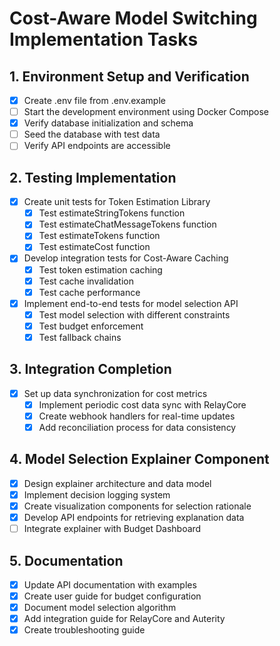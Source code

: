 # Cost-Aware Model Switching Implementation Tasks

## 1. Environment Setup and Verification
- [x] Create .env file from .env.example
- [ ] Start the development environment using Docker Compose
- [x] Verify database initialization and schema
- [ ] Seed the database with test data
- [ ] Verify API endpoints are accessible

## 2. Testing Implementation
- [x] Create unit tests for Token Estimation Library
  - [x] Test estimateStringTokens function
  - [x] Test estimateChatMessageTokens function
  - [x] Test estimateTokens function
  - [x] Test estimateCost function
- [x] Develop integration tests for Cost-Aware Caching
  - [x] Test token estimation caching
  - [x] Test cache invalidation
  - [x] Test cache performance
- [x] Implement end-to-end tests for model selection API
  - [x] Test model selection with different constraints
  - [x] Test budget enforcement
  - [x] Test fallback chains

## 3. Integration Completion
- [x] Set up data synchronization for cost metrics
  - [x] Implement periodic cost data sync with RelayCore
  - [x] Create webhook handlers for real-time updates
  - [x] Add reconciliation process for data consistency

## 4. Model Selection Explainer Component
- [x] Design explainer architecture and data model
- [x] Implement decision logging system
- [x] Create visualization components for selection rationale
- [x] Develop API endpoints for retrieving explanation data
- [ ] Integrate explainer with Budget Dashboard

## 5. Documentation
- [x] Update API documentation with examples
- [x] Create user guide for budget configuration
- [x] Document model selection algorithm
- [x] Add integration guide for RelayCore and Auterity
- [x] Create troubleshooting guide
